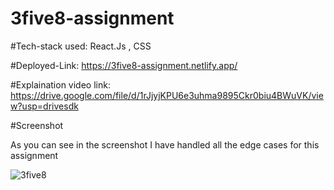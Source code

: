 # 3five8-assignment

#Tech-stack used: React.Js , CSS

#Deployed-Link: https://3five8-assignment.netlify.app/ 

#Explaination video link:  https://drive.google.com/file/d/1rJjyjKPU6e3uhma9895Ckr0biu4BWuVK/view?usp=drivesdk

#Screenshot 

As you can see in the screenshot I have handled all the edge cases for this assignment 


![3five8](https://github.com/nsalunkhe/3five8-assignment/assets/101391587/8f9265ef-cfcb-48cb-a06e-f5555d698eee)
